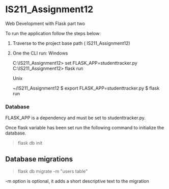 # IS211_Assignment12
Web Development with Flask part two

To run the application follow the steps below:

1. Traverse to the project base path ( IS211_Assignment12)
2. One the CLI run:
    Windows 
    
    C:\IS211_Assignment12> set FLASK_APP=studenttracker.py
    C:\IS211_Assignment12> flask run
    
    Unix
    
    ~/IS211_Assignment12
    $ export FLASK_APP=studenttracker.py
    $ flask run
            
            
### Database

FLASK_APP is a dependency and must be set to studenttracker.py.

Once flask variable has been set run the following command to
initialize the database.


> flask db init

## Database migrations

> flask db migrate -m "users table"

-m option is optional, it adds a short descriptive text to
the migration
